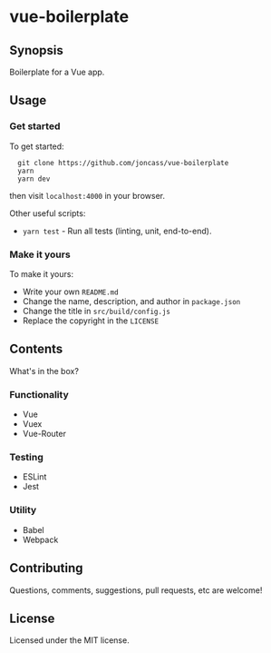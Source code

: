 # vue-boilerplate
## Synopsis
Boilerplate for a Vue app.

## Usage
### Get started
To get started:
```
  git clone https://github.com/joncass/vue-boilerplate
  yarn
  yarn dev
```
then visit `localhost:4000` in your browser.

Other useful scripts:
- `yarn test` - Run all tests (linting, unit, end-to-end).

### Make it yours
To make it yours:
- Write your own `README.md`
- Change the name, description, and author in `package.json`
- Change the title in `src/build/config.js`
- Replace the copyright in the `LICENSE`

## Contents
What's in the box?
### Functionality
- Vue
- Vuex
- Vue-Router

### Testing
- ESLint
- Jest

### Utility
- Babel
- Webpack

## Contributing
Questions, comments, suggestions, pull requests, etc are welcome!

## License
Licensed under the MIT license.
